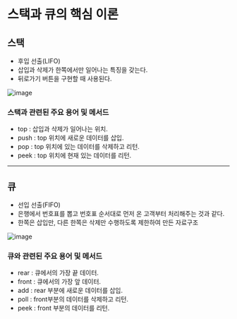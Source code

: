 # 스택과 큐의 핵심 이론

## 스택
- 후입 선출(LIFO)
- 삽입과 삭제가 한쪽에서만 일어나는 특징을 갖는다.
- 뒤로가기 버튼을 구현할 때 사용된다.

![image](https://github.com/pyjhoop/AlgorihmStudy/assets/59335316/f2b6ec94-7529-4fbd-b0f1-e40d2832ab29)

### 스택과 관련된 주요 용어 및 메서드
- top : 삽입과 삭제가 일어나는 위치.
- push : top 위치에 새로운 데이터를 삽입.
- pop : top 위치에 있는 데이터를 삭제하고 리턴.
- peek : top 위치에 현재 있는 데이터를 리턴.

--- 

## 큐
- 선입 선출(FIFO)
- 은행에서 번호표를 뽑고 번호표 순서대로 먼저 온 고객부터 처리해주는 것과 같다.
- 한쪽은 삽입만, 다른 한쪽은 삭제만 수행하도록 제한하여 만든 자료구조

![image](https://github.com/pyjhoop/AlgorihmStudy/assets/59335316/88234eb9-9a64-4c3f-8477-74eeae20e5e2)

### 큐와 관련된 주요 용어 및 메서드
- rear : 큐에서의 가장 끝 데이터.
- front : 큐에서의 가장 앞 데이터.
- add : rear 부분에 새로운 데이터를 삽입.
- poll : front부분의 데이터를 삭제하고 리턴.
- peek : front 부분의 데이터를 리턴.
